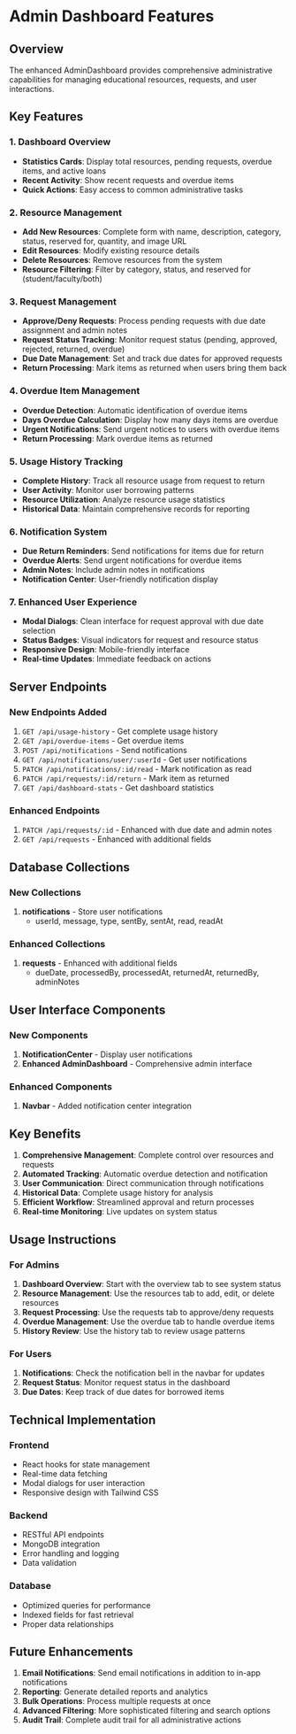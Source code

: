 # Admin Dashboard Features

## Overview
The enhanced AdminDashboard provides comprehensive administrative capabilities for managing educational resources, requests, and user interactions.

## Key Features

### 1. Dashboard Overview
- **Statistics Cards**: Display total resources, pending requests, overdue items, and active loans
- **Recent Activity**: Show recent requests and overdue items
- **Quick Actions**: Easy access to common administrative tasks

### 2. Resource Management
- **Add New Resources**: Complete form with name, description, category, status, reserved for, quantity, and image URL
- **Edit Resources**: Modify existing resource details
- **Delete Resources**: Remove resources from the system
- **Resource Filtering**: Filter by category, status, and reserved for (student/faculty/both)

### 3. Request Management
- **Approve/Deny Requests**: Process pending requests with due date assignment and admin notes
- **Request Status Tracking**: Monitor request status (pending, approved, rejected, returned, overdue)
- **Due Date Management**: Set and track due dates for approved requests
- **Return Processing**: Mark items as returned when users bring them back

### 4. Overdue Item Management
- **Overdue Detection**: Automatic identification of overdue items
- **Days Overdue Calculation**: Display how many days items are overdue
- **Urgent Notifications**: Send urgent notices to users with overdue items
- **Return Processing**: Mark overdue items as returned

### 5. Usage History Tracking
- **Complete History**: Track all resource usage from request to return
- **User Activity**: Monitor user borrowing patterns
- **Resource Utilization**: Analyze resource usage statistics
- **Historical Data**: Maintain comprehensive records for reporting

### 6. Notification System
- **Due Return Reminders**: Send notifications for items due for return
- **Overdue Alerts**: Send urgent notifications for overdue items
- **Admin Notes**: Include admin notes in notifications
- **Notification Center**: User-friendly notification display

### 7. Enhanced User Experience
- **Modal Dialogs**: Clean interface for request approval with due date selection
- **Status Badges**: Visual indicators for request and resource status
- **Responsive Design**: Mobile-friendly interface
- **Real-time Updates**: Immediate feedback on actions

## Server Endpoints

### New Endpoints Added
1. `GET /api/usage-history` - Get complete usage history
2. `GET /api/overdue-items` - Get overdue items
3. `POST /api/notifications` - Send notifications
4. `GET /api/notifications/user/:userId` - Get user notifications
5. `PATCH /api/notifications/:id/read` - Mark notification as read
6. `PATCH /api/requests/:id/return` - Mark item as returned
7. `GET /api/dashboard-stats` - Get dashboard statistics

### Enhanced Endpoints
1. `PATCH /api/requests/:id` - Enhanced with due date and admin notes
2. `GET /api/requests` - Enhanced with additional fields

## Database Collections

### New Collections
1. **notifications** - Store user notifications
   - userId, message, type, sentBy, sentAt, read, readAt

### Enhanced Collections
1. **requests** - Enhanced with additional fields
   - dueDate, processedBy, processedAt, returnedAt, returnedBy, adminNotes

## User Interface Components

### New Components
1. **NotificationCenter** - Display user notifications
2. **Enhanced AdminDashboard** - Comprehensive admin interface

### Enhanced Components
1. **Navbar** - Added notification center integration

## Key Benefits

1. **Comprehensive Management**: Complete control over resources and requests
2. **Automated Tracking**: Automatic overdue detection and notification
3. **User Communication**: Direct communication through notifications
4. **Historical Data**: Complete usage history for analysis
5. **Efficient Workflow**: Streamlined approval and return processes
6. **Real-time Monitoring**: Live updates on system status

## Usage Instructions

### For Admins
1. **Dashboard Overview**: Start with the overview tab to see system status
2. **Resource Management**: Use the resources tab to add, edit, or delete resources
3. **Request Processing**: Use the requests tab to approve/deny requests
4. **Overdue Management**: Use the overdue tab to handle overdue items
5. **History Review**: Use the history tab to review usage patterns

### For Users
1. **Notifications**: Check the notification bell in the navbar for updates
2. **Request Status**: Monitor request status in the dashboard
3. **Due Dates**: Keep track of due dates for borrowed items

## Technical Implementation

### Frontend
- React hooks for state management
- Real-time data fetching
- Modal dialogs for user interaction
- Responsive design with Tailwind CSS

### Backend
- RESTful API endpoints
- MongoDB integration
- Error handling and logging
- Data validation

### Database
- Optimized queries for performance
- Indexed fields for fast retrieval
- Proper data relationships

## Future Enhancements

1. **Email Notifications**: Send email notifications in addition to in-app notifications
2. **Reporting**: Generate detailed reports and analytics
3. **Bulk Operations**: Process multiple requests at once
4. **Advanced Filtering**: More sophisticated filtering and search options
5. **Audit Trail**: Complete audit trail for all administrative actions 